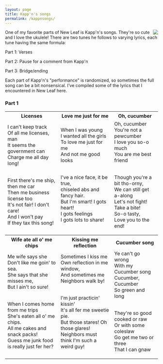 ```yaml
---
layout: page
title: Kapp'n's songs
permalink: /kappnsongs/
---
```


<img align="right" src="https://turtle-dog.github.io/images/kappnlyric.jpg" style="padding-left:.5em">

One of my favorite parts of New Leaf is Kapp'n's songs. They're so cute and I love the ukulele! There are two tunes he follows to varying lyrics, each tune having the same formula:


Part 1: Verses

Part 2: Pause for a comment from Kapp'n

Part 3: Bridge/ending


Each part of Kapp'n's "performance" is randomized, so sometimes the full song can be a bit nonsensical. I've compiled some of the lyrics that I encountered in New Leaf here.

### Part 1

<table style="width:100%">
  <tr>
    <th> Licenses </th>
    <th> Love me just for me </th>
    <th> Oh, cucumber </th>
  </tr>
  <tr>
    <td> I can't keep track<br>
Of all me licenses, man<br>
It seems the government can<br>
Charge me all day long!<br><br>

First there's me ship, then me car<br>
Then me business license too<br>
It's not fair! I don't care!<br>
And I won't pay<br>
If they tax this song! </td>
    <td>When I was young<br>
I wanted all the girls<br>
To love me just for me<br>
And not me good looks<br><br>

I've a nice face, it be true,<br>
chiseled abs and fancy hair.<br>
But I'm smart! I gots heart!<br>
I gots feelings<br>
I gots lots to share!</td>
    <td>Oh, cucumber<br>
You're not a pewcumber<br>
I love you so-o much<br>
You are me best friend<br><br>

Though you're a bit tho-orny,<br>
We can still get a-along<br>
Let's not fight! Take a bite!<br>
So-o tasty,<br>
Love you to the end!</td>
  </tr>
  <tr>
    <th> Wife ate all o' me chips </th>
    <th> Kissing me reflection </th>
    <th> Cucumber song </th>
  </tr>
  <tr>
    <td>Me wife says she<br>
Don't like me goin' to sea.<br>
She says that she misses me,<br>
But I ain't so sure!<br><br>

When I comes home from me trips<br>
She's eaten all o' me chips.<br>
All me cakes and snack packs!<br>
Guess me junk food is really just fer her?</td>
    <td>Sometimes I kiss me<br>
Own reflection in me window,<br>
And sometimes me<br>
Neighbors walk by!<br><br>

I'm just practicin' kissin'<br>
It's all fer me sweetie pie.<br>
But those stares! Oh those glares!<br>
Neighbors must think I'm such a weird guy!</td>
    <td>Ye can't go wrong<br>
With my Cucumber song<br>
Cucumber, Cucumber<br>
So green and long<br><br>

They're so good cooked or raw<br>
Or with some coleslaw<br>
Go get me two or three<br>
That I can gnaw</td>
  </tr>
</table>
